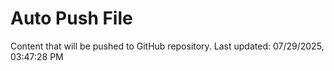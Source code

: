 # Auto Push File

Content that will be pushed to GitHub repository.
Last updated: 07/29/2025, 03:47:28 PM